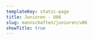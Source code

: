```yaml
---
templateKey: static-page
title: Junioren - U06
slug: mannschaften/junioren/u06
showTitle: true
---
```

